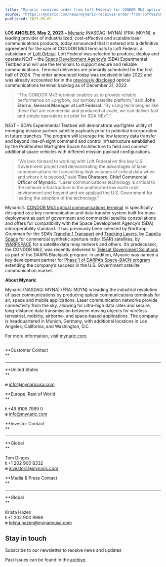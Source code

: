```yaml
---
title: "Mynaric receives order from Loft​ Federal​ for CONDOR Mk3 optical communications terminals to support NExT – SDA’s Experimental Testbed"
source: "https://mynaric.com/news/mynaric-receives-order-from-loft%e2%80%8b-federal%e2%80%8b-for-condor-mk3-optical-communications-terminals-to-support-next-sdas-experimental-testbed/"
published: 2023-05-02
---
```

**LOS ANGELES, May 2, 2023 –** [Mynaric](https://mynaric.com/) (NASDAQ: MYNA) (FRA: M0YN), a leading provider of industrialized, cost-effective and scalable laser communications products, today announced that it entered into a definitive agreement for the sale of CONDOR Mk3 terminals to Loft Federal, a subsidiary of [Loft Orbital](https://www.loftorbital.com/). Loft Federal was selected to produce, deploy and operate NExT – the [Space Development Agency’s](https://www.sda.mil/) (SDA) Experimental Testbed and will use the terminals to support secure and reliable communications. Terminal deliveries are primarily scheduled for the first half of 2024. The order announced today was received in late 2022 and was already accounted for in the [previously disclosed](https://mynaric.com/news/mynaric-reports-on-key-performance-indicators-for-2022/) optical communications terminal backlog as of December 31, 2022.

> “The CONDOR Mk3 terminal enables us to provide reliable performance on Longbow, our turnkey satellite platform,” said **John Eterno, General Manager at Loft Federal**. “By using technologies like these that are commercial and produced at scale, we can deliver fast and simple operations on orbit for SDA NExT.”

NExT – SDA’s Experimental Testbed will demonstrate warfighter utility of emerging mission partner satellite payloads prior to potential incorporation in future tranches. The program will leverage the low latency data transfer and beyond line-of-sight command and control infrastructure established by the Proliferated Warfighter Space Architecture to field and connect additional space vehicles with different mission payload configurations.

> “We look forward to working with Loft Federal on this key U.S. Government project and demonstrating the advantages of laser communications for transmitting high volumes of critical data when and where it is needed,” said **Tina Ghataore, Chief Commercial Officer of Mynaric**. “Laser communications technology is critical to the network infrastructure in the proliferated low earth orbit environment and beyond and we applaud the U.S. Government for leading the adoption of the technology.”

Mynaric’s  [CONDOR Mk3 optical communications terminal](https://mynaric.com/products/space/condor-mk3/)  is specifically designed as a key communication and data transfer system built for mass deployment as part of government and commercial satellite constellations and offers full compatibility with the Space Development Agency’s (SDA) interoperability standard. It has previously been selected by Northrop Grumman for the SDA’s [Tranche 1 Transport](https://mynaric.com/news/mynaric-acts-as-sole-laser-communication-supplier-for-northrop-grumman-as-part-of-milestone-u-s-government-program/) and [Tracking Layers](https://mynaric.com/news/mynaric-to-provide-optical-communications-terminals-to-northrop-grumman-as-part-of-the-space-development-agencys-tranche-1-tracking-layer-program/), by [Capella Space](https://mynaric.com/news/capella-space-to-use-mynaric-condor-terminals-to-demonstrate-compatibility-with-space-development-agencys-satellite-constellation/) for commercial synthetic aperture radar (SAR) satellites, by [WARPSPACE](https://mynaric.com/news/mynaric-signs-order-from-warpspace-for-condor-terminals-and-marks-first-sale-in-japanese-space-industry/) for a satellite data relay network and others. It’s predecessor, the CONDOR Mk2, was recently delivered to [Telesat Government Solutions](https://mynaric.com/news/mynaric-delivers-condor-mk2-terminals-to-telesat-government-solutions-for-darpas-blackjack-program/) as part of the DARPA Blackjack program. In addition, Mynaric was named a key development partner for [Phase 1 of DARPA’s Space-BACN program](https://mynaric.com/news/mynaric-selected-for-next-phase-of-darpa-program/) extending the company’s success in the U.S. Government satellite communication market.

**About Mynaric**

Mynaric (NASDAQ: MYNA) (FRA: M0YN) is leading the industrial revolution of laser communications by producing optical communications terminals for air, space and mobile applications. Laser communication networks provide connectivity from the sky, allowing for ultra-high data rates and secure, long-distance data transmission between moving objects for wireless terrestrial, mobility, airborne- and space-based applications. The company is headquartered in Munich, Germany, with additional locations in Los Angeles, California, and Washington, D.C.

For more information, visit [mynaric.com](https://mynaric.com/).

---

**Customer Contact  
**

---

**United States  
**

**e** [info@mynaricusa.com](https://mynaric.com/news/mynaric-receives-order-from-loft%e2%80%8b-federal%e2%80%8b-for-condor-mk3-optical-communications-terminals-to-support-next-sdas-experimental-testbed/)

**Europe, Rest of World  
**

**t** +49 8105 7999 0  
**e** [info@mynaric.com](https://mynaric.com/news/mynaric-receives-order-from-loft%e2%80%8b-federal%e2%80%8b-for-condor-mk3-optical-communications-terminals-to-support-next-sdas-experimental-testbed/)

**Investor Contact  
**

---

**Global  
**

Tom Dinges  
**t** +1 202 900 8332  
**e** [investors@mynaric.com](https://mynaric.com/news/mynaric-receives-order-from-loft%e2%80%8b-federal%e2%80%8b-for-condor-mk3-optical-communications-terminals-to-support-next-sdas-experimental-testbed/)

**Media & Press Contact  
**

---

**Global  
**

Krista Hazen  
**t** +1 202 900 9966  
**e** [krista.hazen@mynaricusa.com](https://mynaric.com/news/mynaric-receives-order-from-loft%e2%80%8b-federal%e2%80%8b-for-condor-mk3-optical-communications-terminals-to-support-next-sdas-experimental-testbed/)

## Stay in touch

Subscribe to our newsletter to receive news and updates

Past issues can be found in the [archive](https://us17.campaign-archive.com/home/?u=7b919ac48d490499a79acff9f&id=aaebe0d6df).